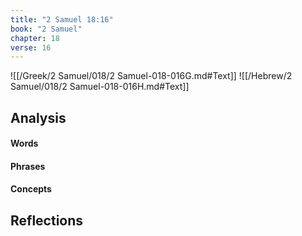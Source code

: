 ```yaml
---
title: "2 Samuel 18:16"
book: "2 Samuel"
chapter: 18
verse: 16
---
```

![[/Greek/2 Samuel/018/2 Samuel-018-016G.md#Text]]
![[/Hebrew/2 Samuel/018/2 Samuel-018-016H.md#Text]]

## Analysis

#### Words

#### Phrases

#### Concepts

## Reflections
